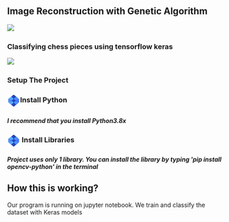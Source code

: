<h2> Image Reconstruction with Genetic Algorithm </h2>
<img src="https://avatars.githubusercontent.com/u/66366306?s=100&u=dc5e6f5b4a05d07958d9a867b803760aa2b1613e&v=4">
<h3> Classifying chess pieces using tensorflow keras </h3>
<img src="https://i.imgur.com/qHAcfhX.gif">
<h3> Setup The Project </h3>
<h3><img align="center" src="https://raw.githubusercontent.com/efecanxrd/efecanxrd/main/images/xe.gif" width="30">Install Python <h3>
<h5>I recommend that you install Python3.8x </h5>
<h3><img align="center" src="https://raw.githubusercontent.com/efecanxrd/efecanxrd/main/images/xe.gif" width="30"> Install Libraries </h3>
<h5> Project uses only 1 library. You can install the library by typing 'pip install opencv-python' in the terminal </h5>

<h2> How this is working? </h2>
Our program is running on jupyter notebook. We train and classify the dataset with Keras models

